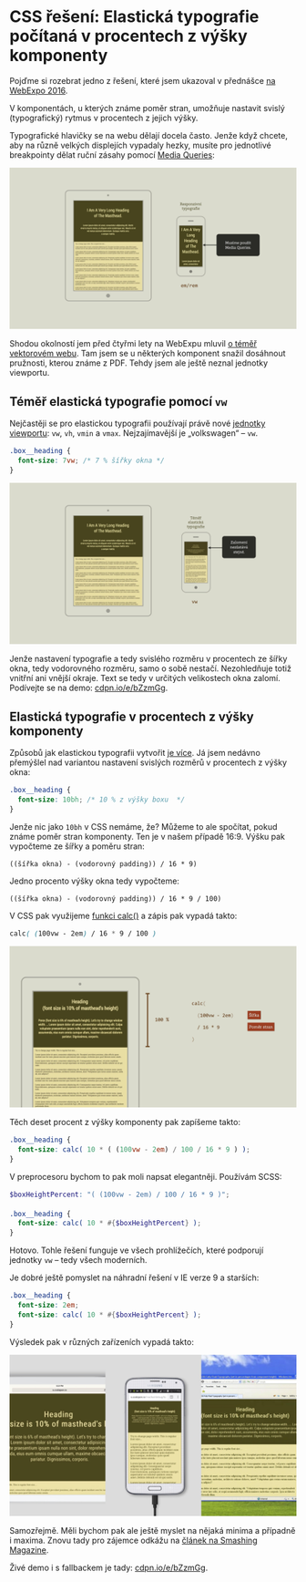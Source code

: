 # CSS řešení: Elastická typografie počítaná v procentech z výšky komponenty

Pojďme si rozebrat jedno z řešení, které jsem ukazoval v přednášce [na WebExpo 2016](https://www.vzhurudolu.cz/prednaska/webexpo-2016-246).

<!-- AdSnippet -->

V komponentách, u kterých známe poměr stran, umožňuje nastavit svislý (typografický) rytmus v procentech z jejich výšky.

Typografické hlavičky se na webu dělají docela často. Jenže když chcete, aby na různě velkých displejích vypadaly hezky, musíte pro jednotlivé breakpointy dělat ruční zásahy pomocí [Media Queries](css3-media-queries.md):

![Responzivní typografie](../dist/images/original/elasticka-typografie-1.jpg)

Shodou okolností jem před čtyřmi lety na WebExpu mluvil [o téměř vektorovém webu](http://webexpo.cz/praha2012/prednaska/pozor-front-end-stavba/). Tam jsem se u některých komponent snažil dosáhnout pružnosti, kterou známe z PDF.  Tehdy jsem ale ještě neznal jednotky viewportu.

## Téměř elastická typografie pomocí `vw`

Nejčastěji se pro elastickou typografii používají právě nové [jednotky viewportu](css3-jednotky.md#jednotky-viewportu-vw-vh-vmin-vmax): `vw`, `vh`, `vmin` a `vmax`. Nejzajímavější je „volkswagen“ – `vw`. 

```css
.box__heading { 
  font-size: 7vw; /* 7 % šířky okna */
}
```

![Téměř elastická typografie pomocí vw](../dist/images/original/elasticka-typografie-2.jpg)

Jenže nastavení typografie a tedy svislého rozměru v procentech ze šířky okna, tedy vodorovného rozměru, samo o sobě nestačí. Nezohledňuje totiž vnitřní ani vnější okraje. Text se tedy v určitých velikostech okna zalomí. Podívejte se na demo: [cdpn.io/e/bZzmGg](https://codepen.io/machal/pen/bZzmGg?editors=1100#0).

## Elastická typografie v procentech z výšky komponenty

Způsobů jak elastickou typografii vytvořit [je více](https://www.smashingmagazine.com/2016/05/fluid-typography/). Já jsem nedávno přemýšlel nad variantou nastavení svislých rozměrů v procentech z výšky okna: 

```css
.box__heading { 
  font-size: 10bh; /* 10 % z výšky boxu  */
}
```

Jenže nic jako `10bh` v CSS nemáme, že? Můžeme to ale spočítat, pokud známe poměr stran komponenty. Ten je v našem případě 16:9. Výšku pak vypočteme ze šířky a poměru stran:

```
((šířka okna) - (vodorovný padding)) / 16 * 9)
```

Jedno procento výšky okna tedy vypočteme:

```
((šířka okna) - (vodorovný padding)) / 16 * 9 / 100)
```

V CSS pak využijeme [funkci calc()](css3-calc.md) a zápis pak vypadá takto:

```css
calc( (100vw - 2em) / 16 * 9 / 100 )
```

![Elastická typografie - výpočet](../dist/images/original/elasticka-typografie-3.jpg)

Těch deset procent z výšky komponenty pak zapíšeme takto: 

```css
.box__heading { 
  font-size: calc( 10 * ( (100vw - 2em) / 100 / 16 * 9 ) );
}
```

V preprocesoru bychom to pak moli napsat elegantněji. Používám SCSS:

```scss
$boxHeightPercent: "( (100vw - 2em) / 100 / 16 * 9 )";

.box__heading { 
  font-size: calc( 10 * #{$boxHeightPercent} );
}
```

Hotovo. Tohle řešení funguje ve všech prohlížečích, které podporují jednotky `vw` – tedy všech moderních. 

<!-- AdSnippet -->

Je dobré ještě pomyslet na náhradní řešení v IE verze 9 a starších:


```scss
.box__heading { 
  font-size: 2em;
  font-size: calc( 10 * #{$boxHeightPercent} );
}
```

Výsledek pak v různých zařízeních vypadá takto:

![Elastická typografie v různých prohlížečích](../dist/images/original/elasticka-typografie-4.jpg)

Samozřejmě. Měli bychom pak ale ještě myslet na nějaká minima a případně i maxima. Znovu tady pro zájemce odkážu na [článek na Smashing Magazine](https://www.smashingmagazine.com/2016/05/fluid-typography/).

Živé demo i s fallbackem je tady: [cdpn.io/e/bZzmGg](https://codepen.io/machal/pen/bZzmGg?editors=1100#0).


